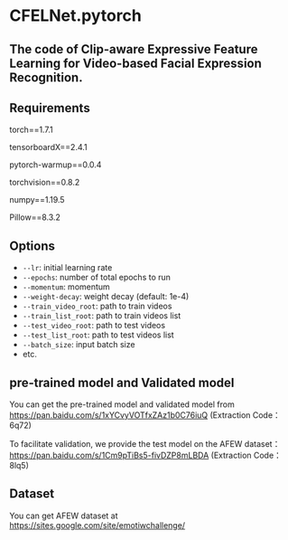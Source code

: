 # CFELNet.pytorch

## The code of Clip-aware Expressive Feature Learning for Video-based Facial Expression Recognition.

## Requirements
torch==1.7.1

tensorboardX==2.4.1

pytorch-warmup==0.0.4

torchvision==0.8.2

numpy==1.19.5

Pillow==8.3.2


## Options
* ``` --lr ```: initial learning rate
* ``` --epochs ```: number of total epochs to run
* ``` --momentum ```: momentum
* ``` --weight-decay ```: weight decay (default: 1e-4)
* ``` --train_video_root ```: path to train videos
* ``` --train_list_root ```: path to train videos list
* ``` --test_video_root ```: path to test videos
* ``` --test_list_root ```: path to test videos list
* ``` --batch_size ```: input batch size
* etc.

## pre-trained model and Validated model
You can get the pre-trained model and validated model from https://pan.baidu.com/s/1xYCvyVOTfxZAz1b0C76iuQ (Extraction Code：6q72) 

To facilitate validation, we provide the test model on the AFEW dataset：https://pan.baidu.com/s/1Cm9pTiBs5-fivDZP8mLBDA (Extraction Code：8lq5) 


## Dataset
You can get AFEW dataset at https://sites.google.com/site/emotiwchallenge/

